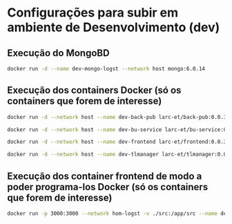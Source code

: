 # Configurações para subir em ambiente de Desenvolvimento (dev)

## Execução do MongoBD

```bash
docker run -d --name dev-mongo-logst --network host mongo:6.0.14
```

## Execução dos containers Docker (só os containers que forem de interesse)

```bash
docker run -d --network host --name dev-back-pub larc-et/back-pub:0.0.3
```

```bash
docker run -d --network host --name dev-bu-service larc-et/bu-service:0.0.3
```

```bash
docker run -d --network host --name dev-frontend larc-et/frontend:0.0.3
```

```bash
docker run -d --network host --name dev-tlmanager larc-et/tlmanager:0.0.3
```


## Execução dos container frontend de modo a poder programa-los Docker (só os containers que forem de interesse)
```bash
docker run -p 3000:3000 --network hom-logst -v ./src:/app/src --name dev-frontend larc-et/frontend:0.0.3
```